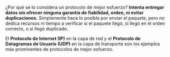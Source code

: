 ¿Por qué se lo considera un protocolo de mejor esfuerzo?
**Intenta entregar datos sin ofrecer ninguna garantía de fiabilidad, orden, ni evitar duplicaciones.** Simplemente hace lo posible por enviar el paquete, pero no dedica recursos ni tiempo a verificar si el paquete llegó, si llegó en el orden correcto, o si llegó duplicado.

El **Protocolo de Internet (IP)** en la capa de red y el **Protocolo de Datagramas de Usuario (UDP)** en la capa de transporte son los ejemplos más prominentes de protocolos de mejor esfuerzo.